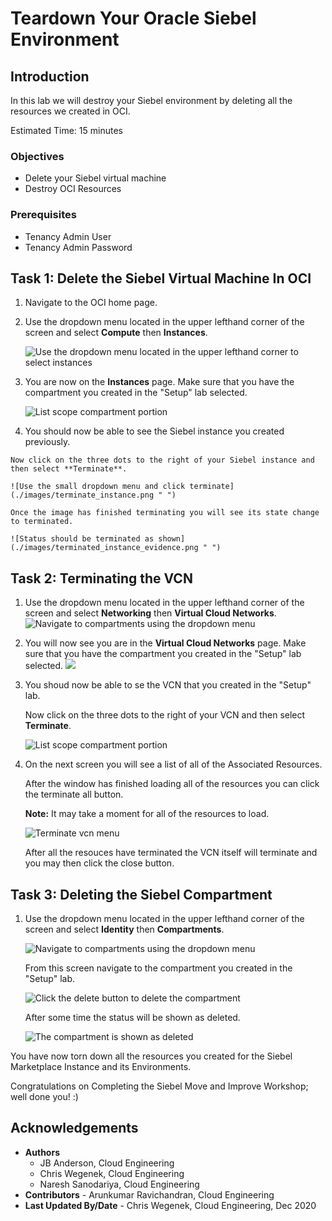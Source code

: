 # Teardown Your Oracle Siebel Environment

## Introduction
In this lab we will destroy your Siebel environment by deleting all the resources we created in OCI.

Estimated Time: 15 minutes


### Objectives
* Delete your Siebel virtual machine
* Destroy OCI Resources

### Prerequisites
* Tenancy Admin User
* Tenancy Admin Password

## Task 1: Delete the Siebel Virtual Machine In OCI

1. Navigate to the OCI home page.

2. Use the dropdown menu located in the upper lefthand corner of the screen and select **Compute** then **Instances**.

    ![Use the dropdown menu located in the upper lefthand corner to select instances](./images/dropdown_compute_instance.png " ")

3. You are now on the **Instances** page. Make sure that you have the compartment you created in the "Setup" lab selected.

    ![List scope compartment portion](./images/correct_compartment.png " ")

4.   You should now be able to see the Siebel instance you created previously.

    Now click on the three dots to the right of your Siebel instance and then select **Terminate**.

    ![Use the small dropdown menu and click terminate](./images/terminate_instance.png " ")

    Once the image has finished terminating you will see its state change to terminated.

    ![Status should be terminated as shown](./images/terminated_instance_evidence.png " ")

## Task 2: Terminating the VCN

1. Use the dropdown menu located in the upper lefthand corner of the screen and select **Networking** then **Virtual Cloud Networks**.
    ![Navigate to compartments using the dropdown menu](./images/dropdown_networking_vcn.png " ")

2. You will now see you are in the **Virtual Cloud Networks** page. Make sure that you have the compartment you created in the "Setup" lab selected.
    ![](./images/correct_compartment.png " ")

3. You shoud now be able to se the VCN that you created in the "Setup" lab.

    Now click on the three dots to the right of your VCN and then select **Terminate**.

    ![List scope compartment portion](./images/siebelVCN.png " ")

4. On the next screen you will see a list of all of the Associated Resources.

    After the window has finished loading all of the resources you can click the terminate all button.

    **Note:** It may take a moment for all of the resources to load.

    ![Terminate vcn menu](./images/terminate_confirm.png " ")

    After all the resouces have terminated the VCN itself will terminate and you may then click the close button.

## Task 3: Deleting the Siebel Compartment

1.  Use the dropdown menu located in the upper lefthand corner of the screen and select **Identity** then **Compartments**.

    ![Navigate to compartments using the dropdown menu](./images/dropdown_compartment.png " ")

    From this screen navigate to the compartment you created in the "Setup" lab.

    ![Click the delete button to delete the compartment](./images/delete_compartment.png " ")

    After some time the status will be shown as deleted.

    ![The compartment is shown as deleted](./images/deleted_compartment.png " ")

You have now torn down all the resources you created for the Siebel Marketplace Instance and its Environments.

Congratulations on Completing the Siebel Move and Improve Workshop; well done you! :)


## Acknowledgements
* **Authors**
  - JB Anderson, Cloud Engineering
  - Chris Wegenek, Cloud Engineering
  - Naresh Sanodariya, Cloud Engineering
* **Contributors** -  Arunkumar Ravichandran, Cloud Engineering
* **Last Updated By/Date** - Chris Wegenek, Cloud Engineering, Dec 2020


